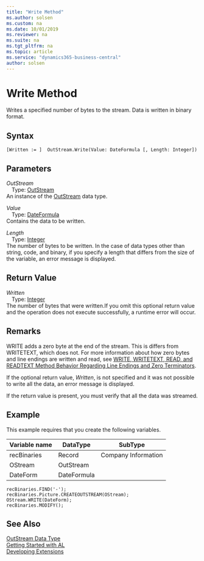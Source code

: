 ```yaml
---
title: "Write Method"
ms.author: solsen
ms.custom: na
ms.date: 10/01/2019
ms.reviewer: na
ms.suite: na
ms.tgt_pltfrm: na
ms.topic: article
ms.service: "dynamics365-business-central"
author: solsen
---
```

[//]: # (START>DO_NOT_EDIT)
[//]: # (IMPORTANT:Do not edit any of the content between here and the END>DO_NOT_EDIT.)
[//]: # (Any modifications should be made in the .xml files in the ModernDev repo.)
# Write Method
Writes a specified number of bytes to the stream. Data is written in binary format.


## Syntax
```
[Written := ]  OutStream.Write(Value: DateFormula [, Length: Integer])
```
## Parameters
*OutStream*  
&emsp;Type: [OutStream](outstream-data-type.md)  
An instance of the [OutStream](outstream-data-type.md) data type.  

*Value*  
&emsp;Type: [DateFormula](../dateformula/dateformula-data-type.md)  
Contains the data to be written.
        
*Length*  
&emsp;Type: [Integer](../integer/integer-data-type.md)  
The number of bytes to be written. In the case of data types other than string, code, and binary, if you specify a length that differs from the size of the variable, an error message is displayed.  


## Return Value
*Written*  
&emsp;Type: [Integer](../integer/integer-data-type.md)  
The number of bytes that were written.If you omit this optional return value and the operation does not execute successfully, a runtime error will occur.    


[//]: # (IMPORTANT: END>DO_NOT_EDIT)

## Remarks
WRITE adds a zero byte at the end of the stream. This is differs from WRITETEXT, which does not. For more information about how zero bytes and line endings are written and read, see [WRITE, WRITETEXT, READ, and READTEXT Method Behavior Regarding Line Endings and Zero Terminators](../../devenv-write-read-methods-line-break-behavior.md).
  
 If the optional return value, *Written*, is not specified and it was not possible to write all the data, an error message is displayed.  
  
 If the return value is present, you must verify that all the data was streamed.  
  
## Example  
  
This example requires that you create the following variables.  
  
|Variable name|DataType|SubType|  
|-------------------|--------------|---|  
|recBinaries|Record|Company Information|  
|OStream|OutStream|| 
|DateForm|DateFormula|| 

```  
recBinaries.FIND('-');  
recBinaries.Picture.CREATEOUTSTREAM(OStream);   
OStream.WRITE(DateForm);  
recBinaries.MODIFY();  
```   
  
## See Also
[OutStream Data Type](outstream-data-type.md)  
[Getting Started with AL](../../devenv-get-started.md)  
[Developing Extensions](../../devenv-dev-overview.md)